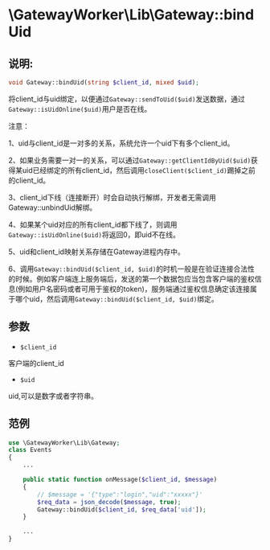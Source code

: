 # \GatewayWorker\Lib\Gateway::bindUid

## 说明:
```php
void Gateway::bindUid(string $client_id, mixed $uid);
```

将client_id与uid绑定，以便通过```Gateway::sendToUid($uid)```发送数据，通过```Gateway::isUidOnline($uid)```用户是否在线。


注意：

1、uid与client_id是一对多的关系，系统允许一个uid下有多个client_id。

2、如果业务需要一对一的关系，可以通过```Gateway::getClientIdByUid($uid)```获得某uid已经绑定的所有client_id，然后调用```closeClient($client_id)```踢掉之前的client_id。

3、client_id下线（连接断开）时会自动执行解绑，开发者无需调用Gateway::unbindUid解绑。

4、如果某个uid对应的所有client_id都下线了，则调用```Gateway::isUidOnline($uid)```将返回0，即uid不在线。

5、uid和client_id映射关系存储在Gateway进程内存中。

6、调用```Gateway::bindUid($client_id, $uid)```的时机一般是在验证连接合法性的时候。例如客户端连上服务端后，发送的第一个数据包应当包含客户端的鉴权信息(例如用户名密码或者可用于鉴权的token)，服务端通过鉴权信息确定该连接属于哪个uid，然后调用```Gateway::bindUid($client_id, $uid)```绑定。

## 参数

* ```$client_id```

客户端的client_id

* ```$uid```

uid,可以是数字或者字符串。


## 范例
```php
use \GatewayWorker\Lib\Gateway;
class Events
{
    ...

    public static function onMessage($client_id, $message)
    {
        // $message = '{"type":"login","uid":"xxxxx"}'
        $req_data = json_decode($message, true);
        Gateway::bindUid($client_id, $req_data['uid']);
    }

    ...
}

```
